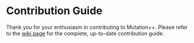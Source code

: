 Contribution Guide
==================

Thank you for your enthusiasm in contributing to Mutation++. Please refer to the [wiki page](https://sync.vki.ac.be/mpp/mutationpp/wikis/contributing) for the complete, up-to-date contribution guide.
